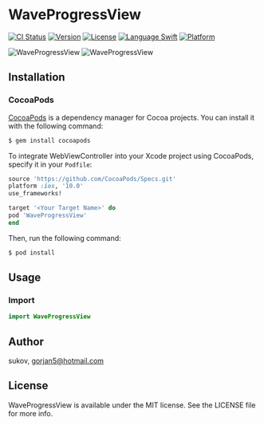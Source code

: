 # WaveProgressView

[![CI Status](http://img.shields.io/travis/sukov/WaveProgressView?style=flat)](https://travis-ci.org/sukov/WaveProgressView)
[![Version](https://img.shields.io/cocoapods/v/WaveProgressView.svg?style=flat)](http://cocoapods.org/pods/SHGWebViewController)
[![License](https://img.shields.io/cocoapods/l/WaveProgressView.svg?style=flat)](http://cocoapods.org/pods/WaveProgressView)
[![Language Swift](https://img.shields.io/badge/Language-Swift%204.0-orange.svg?style=flat)](https://swift.org)
[![Platform](https://img.shields.io/cocoapods/p/WaveProgressView.svg?style=flat)](http://cocoapods.org/pods/WaveProgressView)

![WaveProgressView](https://i.imgur.com/3fXIHPnl.png "WaveProgressView") ![WaveProgressView](https://i.imgur.com/7cgbzckl.png "WaveProgressView")

## Installation

### CocoaPods

[CocoaPods](http://cocoapods.org) is a dependency manager for Cocoa projects. You can install it with the following command:

```bash
$ gem install cocoapods
```

To integrate WebViewController into your Xcode project using CocoaPods, specify it in your `Podfile`:

```ruby
source 'https://github.com/CocoaPods/Specs.git'
platform :ios, '10.0'
use_frameworks!

target '<Your Target Name>' do
pod 'WaveProgressView'
end
```

Then, run the following command:

```bash
$ pod install
```

## Usage

### Import

```swift
import WaveProgressView
```

## Author

sukov, gorjan5@hotmail.com

## License

WaveProgressView is available under the MIT license. See the LICENSE file for more info.
